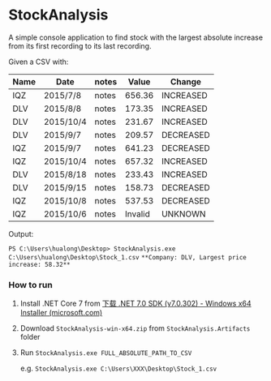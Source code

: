 # StockAnalysis

A simple console application to find stock with the largest absolute increase from its first recording to its last recording. 

Given a CSV with:

| Name | Date      | notes | Value   | Change    |
| ---- | --------- | ----- | ------- | --------- |
| IQZ  | 2015/7/8  | notes | 656.36  | INCREASED |
| DLV  | 2015/8/8  | notes | 173.35  | INCREASED |
| DLV  | 2015/10/4 | notes | 231.67  | INCREASED |
| DLV  | 2015/9/7  | notes | 209.57  | DECREASED |
| IQZ  | 2015/9/7  | notes | 641.23  | DECREASED |
| IQZ  | 2015/10/4 | notes | 657.32  | INCREASED |
| DLV  | 2015/8/18 | notes | 233.43  | INCREASED |
| DLV  | 2015/9/15 | notes | 158.73  | DECREASED |
| IQZ  | 2015/10/8 | notes | 537.53  | DECREASED |
| IQZ  | 2015/10/6 | notes | Invalid | UNKNOWN   |

Output:

`PS C:\Users\hualong\Desktop> StockAnalysis.exe C:\Users\hualong\Desktop\Stock_1.csv`
`**Company: DLV, Largest price increase: 58.32**`



### How to run

1. Install .NET Core 7 from [下载 .NET 7.0 SDK (v7.0.302) - Windows x64 Installer (microsoft.com)](https://dotnet.microsoft.com/zh-cn/download/dotnet/thank-you/sdk-7.0.302-windows-x64-installer)

2. Download `StockAnalysis-win-x64.zip` from `StockAnalysis.Artifacts` folder

3. Run `StockAnalysis.exe FULL_ABSOLUTE_PATH_TO_CSV`

   e.g.  `StockAnalysis.exe C:\Users\XXX\Desktop\Stock_1.csv`